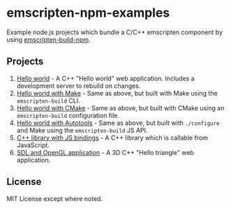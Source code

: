 # emscripten-npm-examples

Example node.js projects which bundle a C/C++ emscripten component by using [emscripten-build-npm](https://github.com/devappd/emscripten-build-npm).

## Projects

1. [Hello world](https://github.com/devappd/emscripten-npm-examples/tree/master/Example-01-HelloWorld) - A C++ "Hello world" web application. Includes a development server to rebuild on changes.
2. [Hello world with Make](https://github.com/devappd/emscripten-npm-examples/tree/master/Example-02-Make) - Same as above, but built with Make using the `emscripten-build` CLI.
3. [Hello world with CMake](https://github.com/devappd/emscripten-npm-examples/tree/master/Example-03-CMake) - Same as above, but built with CMake using an `emscripten-build` configuration file.
4. [Hello world with Autotools](https://github.com/devappd/emscripten-npm-examples/tree/master/Example-04-Autotools) - Same as above, but built with `./configure` and Make using the `emscripten-build` JS API.
5. [C++ library with JS bindings](https://github.com/devappd/emscripten-npm-examples/tree/master/Example-05-Library) - A C++ library which is callable from JavaScript.
6. [SDL and OpenGL application](https://github.com/devappd/emscripten-npm-examples/tree/master/Example-06-SDL-OpenGL) - A 3D C++ "Hello triangle" web application.

## License

MIT License except where noted.
